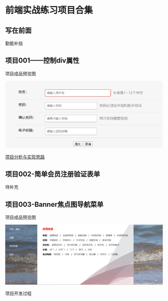 # 前端实战练习项目合集

## 写在前面

勤能补拙

## 项目001——控制div属性

项目成品预览图

![](https://raw.githubusercontent.com/CoderLeiShuo/cloudimgs/master/imgs/20200531193608.png)

[项目分析与实现思路](https://github.com/CoderLeiShuo/Web-Examples/blob/master/%E9%A1%B9%E7%9B%AE001-%E6%8E%A7%E5%88%B6div%E5%B1%9E%E6%80%A7/README.md)

## 项目002-简单会员注册验证表单

待补充

## 项目003-Banner焦点图导航菜单
项目成品预览图

![](https://raw.githubusercontent.com/CoderLeiShuo/cloudimgs/master/imgs/20200607202539.png)

项目开发过程